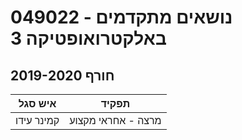 # 049022 - נושאים מתקדמים באלקטרואופטיקה 3

## חורף 2019-2020

| איש סגל | תפקיד |
| ---- | ---- |
| קמינר עידו | מרצה - אחראי מקצוע |

